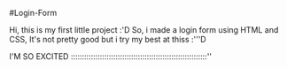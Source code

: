 #Login-Form

Hi, this is my first little project :'D
So, i made a login form using HTML and CSS, It's not pretty good but i try my best at thiss :'''D

I'M SO EXCITED :::::::::::::::::::::::::::::::::::::::::::::::::::::::::::::''
